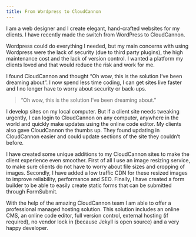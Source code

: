```yaml
---
title: From Wordpress to CloudCannon
---
```



I am a web designer and I create elegant, hand-crafted websites for my clients. I have recently made the switch from WordPress to CloudCannon.&nbsp;

Wordpress could do everything I needed, but my main concerns with using Wordpress were the lack of security (due to third party plugins), the high maintenance cost and the lack of version control. I wanted a platform my clients loved and that would reduce the risk and work for me.

I found CloudCannon and thought “Oh wow, this is the solution I’ve been dreaming about”. I now spend less time coding, I can get sites live faster and I no longer have to worry about security or back-ups.

> “Oh wow, this is the solution I’ve been dreaming about.”

I develop sites on my local computer. But if a client site needs tweaking urgently, I can login to CloudCannon on any computer, anywhere in the world and quickly make updates using the online code editor. My clients also gave CloudCannon the thumbs up. They found updating in CloudCannon easier and could update sections of the site they couldn’t before.&nbsp;

I have created some unique additions to my CloudCannon sites to make the client experience even smoother. First of all I use an image resizing service, to make sure clients do not have to worry about file sizes and cropping of images. Secondly, I have added a low traffic CDN for these resized images to improve reliability, performance and SEO. Finally, I have created a form builder to be able to easily create static forms that can be submitted through FormSubmit.

With the help of the amazing CloudCannon team I am able to offer a professional managed hosting solution. This solution includes an online CMS, an online code editor, full version control, external hosting (if required), no vendor lock in (because Jekyll is open source) and a very happy developer.